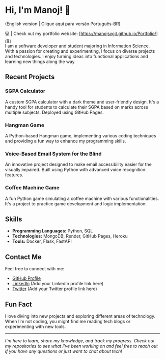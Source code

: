 # Hi, I'm Manoj! 👋

(English version | Clique aqui para versão Português-BR)

💻 | Check out my portfolio website: [https://manojsvgit.github.io/Portfolio/](#)  
I am a software developer and student majoring in Information Science. With a passion for creating and experimenting, I focus on diverse projects and technologies. I enjoy turning ideas into functional applications and learning new things along the way.

## Recent Projects

### SGPA Calculator
A custom SGPA calculator with a dark theme and user-friendly design. It's a handy tool for students to calculate their SGPA based on marks across multiple subjects. Deployed using GitHub Pages.

### Hangman Game
A Python-based Hangman game, implementing various coding techniques and providing a fun way to enhance my programming skills.

### Voice-Based Email System for the Blind
An innovative project designed to make email accessibility easier for the visually impaired. Built using Python with advanced voice recognition features.

### Coffee Machine Game
A fun Python game simulating a coffee machine with various functionalities. It's a project to practice game development and logic implementation.

## Skills

- **Programming Languages:** Python, SQL
- **Technologies:** MongoDB, Render, GitHub Pages, Heroku
- **Tools:** Docker, Flask, FastAPI

## Contact Me

Feel free to connect with me:

- [GitHub Profile](https://github.com/manojsvgit)
- [LinkedIn](#) (Add your LinkedIn profile link here)
- [Twitter](#) (Add your Twitter profile link here)

## Fun Fact

I love diving into new projects and exploring different areas of technology. When I’m not coding, you might find me reading tech blogs or experimenting with new tools.

---

*I'm here to learn, share my knowledge, and track my progress. Check out my repositories to see what I've been working on and feel free to reach out if you have any questions or just want to chat about tech!*

